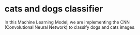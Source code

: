 # cats and dogs classifier
In this Machine Learning Model, we are implementing the CNN (Convolutional Neural Network)  to classify dogs and cats images.
